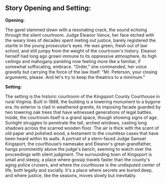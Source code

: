 ## Story Opening and Setting:

**Opening:**

The gavel slammed down with a resonating crack, the sound echoing through the silent courtroom. Judge Eleanor Vance, her face etched with the weary lines of decades spent meting out justice, barely registered the startle in the young prosecutor’s eyes. He was green, fresh out of law school, and still jumpy from the weight of the courtroom's history. Eleanor herself had long ago grown immune to its oppressive atmosphere, its high ceilings and mahogany paneling now feeling more like a familiar, if somewhat suffocating, embrace. "Order," she commanded, her voice gravelly but carrying the force of the law itself. "Mr. Peterson, your closing arguments, please. And let's try to keep the theatrics to a minimum."

**Setting:**

The setting is the historic courtroom of the Kingsport County Courthouse in rural Virginia. Built in 1888, the building is a towering monument to a bygone era. Its exterior is clad in weathered granite, its imposing facade guarded by two towering oak trees that have witnessed generations of legal battles. Inside, the courtroom itself is a grand space, though showing signs of age. Sunlight struggles to penetrate the tall, arched windows, casting long shadows across the scarred wooden floor. The air is thick with the scent of old paper and polished wood, a testament to the countless cases that have been heard within its walls. A portrait of a stern-faced Judge Samuel Kingsport, the courthouse’s namesake and Eleanor's great-grandfather, hangs prominently above the judge's bench, seeming to watch over the proceedings with silent judgment. The surrounding town of Kingsport is small and sleepy, a place where gossip travels faster than the county's aging police cruisers, and where the courthouse is the undisputed center of life, both legally and socially. It's a place where secrets are buried deep, and where justice, like the seasons, moves slowly but inevitably.
